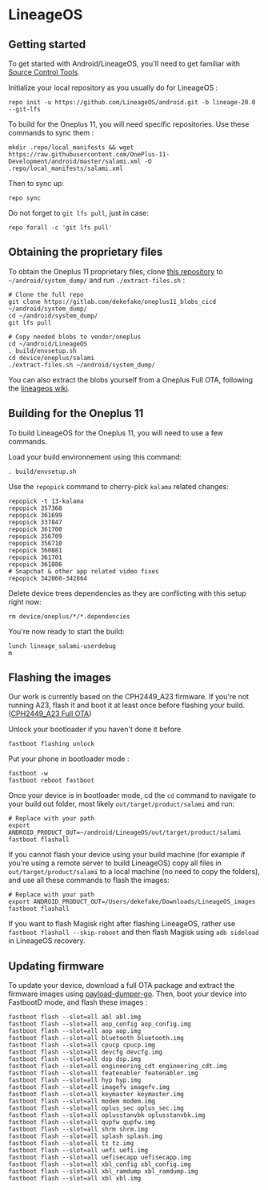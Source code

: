 LineageOS
===========

Getting started
---------------

To get started with Android/LineageOS, you'll need to get familiar with [Source Control Tools](https://source.android.com/setup/develop).

Initialize your local repository as you usually do for LineageOS :
```
repo init -u https://github.com/LineageOS/android.git -b lineage-20.0 --git-lfs
```
To build for the Oneplus 11, you will need specific repositories. Use these commands to sync them :
```
mkdir .repo/local_manifests && wget https://raw.githubusercontent.com/OnePlus-11-Development/android/master/salami.xml -O .repo/local_manifests/salami.xml
```
Then to sync up:
```
repo sync
```
Do not forget to `git lfs pull`, just in case:
```
repo forall -c 'git lfs pull'
```


Obtaining the proprietary files
------------------
To obtain the Oneplus 11 proprietary files, clone [this repository](https://gitlab.com/dekefake/oneplus11_blobs_cicd) to `~/android/system_dump/` and run `./extract-files.sh` :
```
# Clone the full repo
git clone https://gitlab.com/dekefake/oneplus11_blobs_cicd ~/android/system_dump/
cd ~/android/system_dump/
git lfs pull

# Copy needed blobs to vendor/oneplus
cd ~/android/LineageOS
. build/envsetup.sh
cd device/oneplus/salami
./extract-files.sh ~/android/system_dump/
```
You can also extract the blobs yourself from a Oneplus Full OTA, following the [lineageos wiki](https://wiki.lineageos.org/extracting_blobs_from_zips#extracting-proprietary-blobs-from-payload-based-otas).


Building for the Oneplus 11
------------------
To build LineageOS for the Oneplus 11, you will need to use a few commands.

Load your build environnement using this command:
```
. build/envsetup.sh
```
Use the `repopick` command to cherry-pick `kalama` related changes:
```
repopick -t 13-kalama
repopick 357368
repopick 361699
repopick 337847
repopick 361700
repopick 356709
repopick 356710
repopick 360881
repopick 361701
repopick 361886
# Snapchat & other app related video fixes
repopick 342860-342864
```
Delete device trees dependencies as they are conflicting with this setup right now:
```
rm device/oneplus/*/*.dependencies
```
You're now ready to start the build:
```
lunch lineage_salami-userdebug
m
```


Flashing the images
------------------
Our work is currently based on the CPH2449_A23 firmware. If you're not running A23, flash it and boot it at least once before flashing your build. ([CPH2449_A23 Full OTA](https://gauss-componentotacostmanual-eu.allawnofs.com/remove-0dc1e9b2e9f2d9a437851009a5949a79/component-ota/23/06/14/77b53202e03140dfa3c4728d26f9325b.zip))

Unlock your bootloader if you haven't done it before
```
fastboot flashing unlock
```
Put your phone in bootloader mode :
```
fastboot -w
fastboot reboot fastboot
```
Once your device is in bootloader mode, cd the `cd` command to navigate to your build out folder, most likely `out/target/product/salami` and run:
```
# Replace with your path
export ANDROID_PRODUCT_OUT=~/android/LineageOS/out/target/product/salami
fastboot flashall
```
If you cannot flash your device using your build machine (for example if you're using a remote server to build LineageOS) copy all files in `out/target/product/salami` to a local machine (no need to copy the folders), and use all these commands to flash the images:
```
# Replace with your path
export ANDROID_PRODUCT_OUT=/Users/dekefake/Downloads/LineageOS_images
fastboot flashall
```
If you want to flash Magisk right after flashing LineageOS, rather use `fastboot flashall --skip-reboot` and then flash Magisk using `adb sideload` in LineageOS recovery.


Updating firmware
---------------
To update your device, download a full OTA package and extract the firmware images using [payload-dumper-go](https://github.com/ssut/payload-dumper-go). Then, boot your device into FastbootD mode, and flash these images :
```
fastboot flash --slot=all abl abl.img
fastboot flash --slot=all aop_config aop_config.img
fastboot flash --slot=all aop aop.img
fastboot flash --slot=all bluetooth bluetooth.img
fastboot flash --slot=all cpucp cpucp.img
fastboot flash --slot=all devcfg devcfg.img
fastboot flash --slot=all dsp dsp.img
fastboot flash --slot=all engineering_cdt engineering_cdt.img
fastboot flash --slot=all featenabler featenabler.img
fastboot flash --slot=all hyp hyp.img
fastboot flash --slot=all imagefv imagefv.img
fastboot flash --slot=all keymaster keymaster.img
fastboot flash --slot=all modem modem.img
fastboot flash --slot=all oplus_sec oplus_sec.img
fastboot flash --slot=all oplusstanvbk oplusstanvbk.img
fastboot flash --slot=all qupfw qupfw.img
fastboot flash --slot=all shrm shrm.img
fastboot flash --slot=all splash splash.img
fastboot flash --slot=all tz tz.img
fastboot flash --slot=all uefi uefi.img
fastboot flash --slot=all uefisecapp uefisecapp.img
fastboot flash --slot=all xbl_config xbl_config.img
fastboot flash --slot=all xbl_ramdump xbl_ramdump.img
fastboot flash --slot=all xbl xbl.img
```

